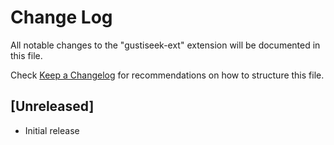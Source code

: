 # Change Log

All notable changes to the "gustiseek-ext" extension will be documented in this file.

Check [Keep a Changelog](http://keepachangelog.com/) for recommendations on how to structure this file.

## [Unreleased]

- Initial release